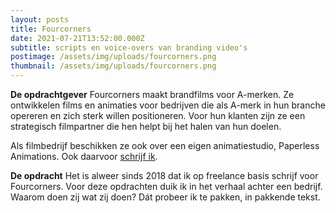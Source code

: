 ```yaml
---
layout: posts
title: Fourcorners
date: 2021-07-21T13:52:00.000Z
subtitle: scripts en voice-overs van branding video's
postimage: /assets/img/uploads/fourcorners.png
thumbnail: /assets/img/uploads/fourcorners.png
---
```

**De opdrachtgever**
Fourcorners maakt brandfilms voor A-merken. Ze ontwikkelen films en animaties voor bedrijven die als A-merk in hun branche opereren en zich sterk willen positioneren. Voor hun klanten zijn ze een strategisch filmpartner die hen helpt bij het halen van hun doelen.

Als filmbedrijf beschikken ze ook over een eigen animatiestudio, Paperless Animations. Ook daarvoor [schrijf ik](www.simonevanschip.nl/portfolio/paperless-animations). 

**De opdracht**
Het is alweer sinds 2018 dat ik op freelance basis schrijf voor Fourcorners. Voor deze opdrachten duik ik in het verhaal achter een bedrijf. Waarom doen zij wat zij doen? Dát probeer ik te pakken, in pakkende tekst.